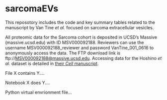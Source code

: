 # sarcomaEVs
This reposotory includes the code and key summary tables related to the manuscript by Van Tine _et al._ focused on sarcoma extracellular vesicles.

All proteomic data for the Sarcoma cohort is deposited in UCSD’s Massive (massive.ucsd.edu) with ID MSV000092188. Reviewers can use the username MSV000092188_reviewer and password VanTine_001_0616 to anonymously access the data. The FTP download link is ftp://MSV000092188@massive.ucsd.edu. Accessing data for the Hoshino _et al._ dataset is detailed in [their _Cell_ manuscript](https://www.sciencedirect.com/science/article/pii/S0092867420308746?via%3Dihub).

File X contains Y....

Notebook X does Y....

Python virtual envrionment file...
